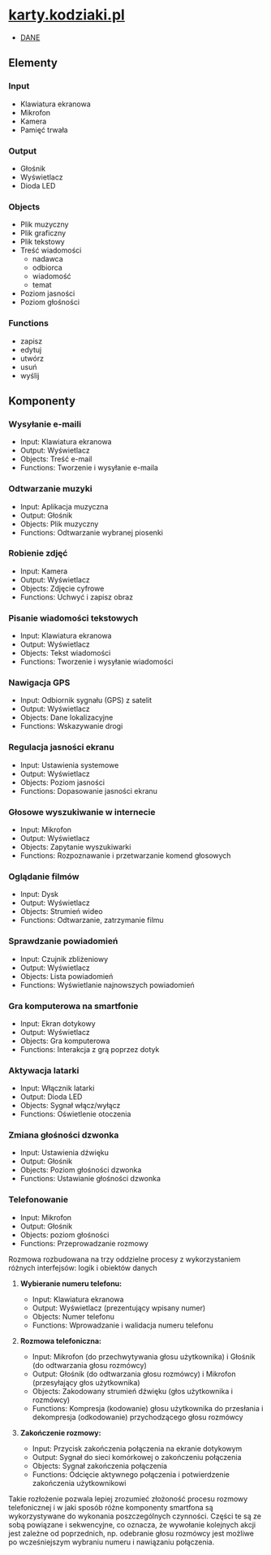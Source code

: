 # [karty.kodziaki.pl](https://karty.kodziaki.pl/)

+ [DANE](DANE/README.md)
  
## Elementy

### Input
- Klawiatura ekranowa
- Mikrofon
- Kamera
- Pamięć trwała

### Output
- Głośnik
- Wyświetlacz
- Dioda LED


### Objects
- Plik muzyczny
- Plik graficzny
- Plik tekstowy
- Treść wiadomości
   - nadawca
   - odbiorca
   - wiadomość
   - temat
- Poziom jasności
- Poziom głośności

### Functions
- zapisz
- edytuj
- utwórz
- usuń
- wyślij
  

## Komponenty

### Wysyłanie e-maili
- Input: Klawiatura ekranowa
- Output: Wyświetlacz
- Objects: Treść e-mail
- Functions: Tworzenie i wysyłanie e-maila
   


### Odtwarzanie muzyki
- Input: Aplikacja muzyczna
- Output: Głośnik
- Objects: Plik muzyczny
- Functions: Odtwarzanie wybranej piosenki

### Robienie zdjęć
- Input: Kamera
- Output: Wyświetlacz
- Objects: Zdjęcie cyfrowe
- Functions: Uchwyć i zapisz obraz

### Pisanie wiadomości tekstowych
- Input: Klawiatura ekranowa
- Output: Wyświetlacz
- Objects: Tekst wiadomości
- Functions: Tworzenie i wysyłanie wiadomości

### Nawigacja GPS
- Input: Odbiornik sygnału (GPS) z satelit
- Output: Wyświetlacz
- Objects: Dane lokalizacyjne
- Functions: Wskazywanie drogi

### Regulacja jasności ekranu
- Input: Ustawienia systemowe
- Output: Wyświetlacz
- Objects: Poziom jasności
- Functions: Dopasowanie jasności ekranu

### Głosowe wyszukiwanie w internecie
- Input: Mikrofon
- Output: Wyświetlacz
- Objects: Zapytanie wyszukiwarki
- Functions: Rozpoznawanie i przetwarzanie komend głosowych

### Oglądanie filmów
- Input: Dysk
- Output: Wyświetlacz
- Objects: Strumień wideo
- Functions: Odtwarzanie, zatrzymanie filmu

### Sprawdzanie powiadomień
- Input: Czujnik zbliżeniowy
- Output: Wyświetlacz
- Objects: Lista powiadomień
- Functions: Wyświetlanie najnowszych powiadomień

### Gra komputerowa na smartfonie
- Input: Ekran dotykowy
- Output: Wyświetlacz
- Objects: Gra komputerowa
- Functions: Interakcja z grą poprzez dotyk


### Aktywacja latarki
- Input: Włącznik latarki
- Output: Dioda LED
- Objects: Sygnał włącz/wyłącz
- Functions: Oświetlenie otoczenia
   
### Zmiana głośności dzwonka
- Input: Ustawienia dźwięku
- Output: Głośnik
- Objects: Poziom głośności dzwonka
- Functions: Ustawianie głośności dzwonka      



### Telefonowanie

- Input: Mikrofon
- Output: Głośnik
- Objects: poziom głośności
- Functions: Przeprowadzanie rozmowy


Rozmowa rozbudowana na trzy oddzielne procesy z wykorzystaniem różnych interfejsów: logik i obiektów danych

1. **Wybieranie numeru telefonu:**
   - Input: Klawiatura ekranowa
   - Output: Wyświetlacz (prezentujący wpisany numer)
   - Objects: Numer telefonu
   - Functions: Wprowadzanie i walidacja numeru telefonu

2. **Rozmowa telefoniczna:**
   - Input: Mikrofon (do przechwytywania głosu użytkownika) i Głośnik (do odtwarzania głosu rozmówcy)
   - Output: Głośnik (do odtwarzania głosu rozmówcy) i Mikrofon (przesyłający głos użytkownika)
   - Objects: Zakodowany strumień dźwięku (głos użytkownika i rozmówcy)
   - Functions: Kompresja (kodowanie) głosu użytkownika do przesłania i dekompresja (odkodowanie) przychodzącego głosu rozmówcy

3. **Zakończenie rozmowy:**
   - Input: Przycisk zakończenia połączenia na ekranie dotykowym
   - Output: Sygnał do sieci komórkowej o zakończeniu połączenia
   - Objects: Sygnał zakończenia połączenia
   - Functions: Odcięcie aktywnego połączenia i potwierdzenie zakończenia użytkownikowi

Takie rozłożenie pozwala lepiej zrozumieć złożoność procesu rozmowy telefonicznej i w jaki sposób różne komponenty smartfona są wykorzystywane do wykonania poszczególnych czynności. Części te są ze sobą powiązane i sekwencyjne, co oznacza, że wywołanie kolejnych akcji jest zależne od poprzednich, np. odebranie głosu rozmówcy jest możliwe po wcześniejszym wybraniu numeru i nawiązaniu połączenia.




